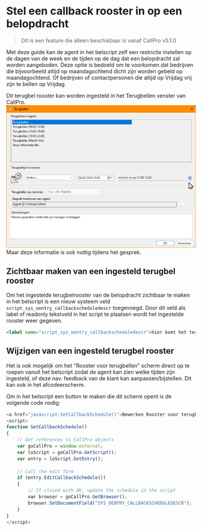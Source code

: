 # Stel een callback rooster in op een belopdracht

> Dit is een feature die alleen beschikbaar is vanaf CallPro v5.1.0

Met deze guide kan de agent in het belscript zelf een restrictie instellen op de dagen van de week en de tijden op de dag dat een belopdracht zal worden aangeboden. Deze optie is bedoeld om te voorkomen dat bedrijven die bijvoorbeeld altijd op maandagochtend dicht zijn worden gebeld op maandagochtend. Of bedrijven of contactpersonen die altijd op Vrijdag vrij zijn te bellen op Vrijdag.

Dit terugbel rooster kan worden ingesteld in het Terugbellen venster van CallPro.
![terugbellen venster](media/v5.1.0-terugbellen-venster.png)
Maar deze informatie is ook nuttig tijdens het gesprek.

## Zichtbaar maken van een ingesteld terugbel rooster
Om het ingestelde terugbelrooster van de belopdracht zichtbaar te maken in het belscript is een nieuw systeem veld `script_sys_oentry_callbackscheduledescr` toegevoegd. Door dit veld als label of readonly tekstveld in het script te plaatsen wordt het ingestelde rooster weer gegeven. 
```html
<label name="script_sys_oentry_callbackscheduledescr">hier komt het terugbel rooster</label>
```

## Wijzigen van een ingesteld terugbel rooster
Het is ook mogelijk om het "Rooster voor terugbellen" scherm direct op te roepen vanuit het belscript zodat de agent kan zien welke tijden zijn ingesteld, of deze nav. feedback van de klant kan aanpassen/bijstellen. Dit kan ook in het afcodeerscherm.

Om in het belscript een button te maken die dit scherm opent is de volgende code nodig:
```javascript
<a href="javascript:SetCallbackSchedule()">Bewerken Rooster voor terugbellen</a>
<script>
function SetCallbackSchedule() 
{
    // Get references to CallPro objects
    var goCallPro = window.external;
    var loScript = goCallPro.GetScript();
    var entry = loScript.GetEntry();
    
    // Call the edit form
    if (entry.EditCallbackSchedule())
    {
        // If closed with OK, update the schedule in the script
        var browser = goCallPro.GetBrowser();
        browser.SetDocumentField("SYS_OENTRY_CALLBACKSCHEDULEDESCR"); 
    }
}
</script>
```